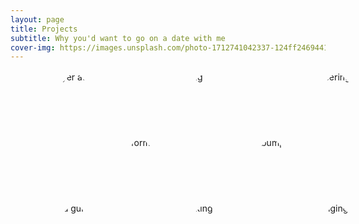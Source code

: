 ```yaml
---
layout: page
title: Projects
subtitle: Why you'd want to go on a date with me
cover-img: https://images.unsplash.com/photo-1712741042337-124ff2469441?q=80&w=1974&auto=format&fit=crop&ixlib=rb-4.0.3&ixid=M3wxMjA3fDB8MHxwaG90by1wYWdlfHx8fGVufDB8fHx8fA%3D%3D
---
```


<style>
.gallery {
  --size: 100px;
  display: grid;
  grid-template-columns: repeat(6, var(--size));
  grid-auto-rows: var(--size);
  margin-bottom: var(--size);
  place-items: start center;
  gap: 5px;
  
  &:has(:hover) img:not(:hover),
  &:has(:focus) img:not(:focus){
    filter: brightness(0.5) contrast(0.5);
  }

  & img {
    object-fit: cover;
    width: calc(var(--size) * 2);
    height: calc(var(--size) * 2);
    clip-path: path("M90,10 C100,0 100,0 110,10 190,90 190,90 190,90 200,100 200,100 190,110 190,110 110,190 110,190 100,200 100,200 90,190 90,190 10,110 10,110 0,100 0,100 10,90Z");
    transition: clip-path 0.25s, filter 0.75s;
    grid-column: auto / span 2;
    border-radius: 5px;

    &:nth-child(5n - 1) { 
      grid-column: 2 / span 2 
    }

    &:hover,
    &:focus {
      clip-path: path("M0,0 C0,0 200,0 200,0 200,0 200,100 200,100 200,100 200,200 200,200 200,200 100,200 100,200 100,200 100,200 0,200 0,200 0,100 0,100 0,100 0,100 0,100Z");
      z-index: 1;
      transition: clip-path 0.25s, filter 0.25s;
    }
    
    &:focus {
      outline: 1px dashed black;
      outline-offset: -5px;
    }
  }
}
    </style>

<article class="gallery">
  <img src="https://assets.codepen.io/1506195/unsplash-music-0.avif" alt="guitar player at concert" />
  <img src="https://assets.codepen.io/1506195/unsplash-music-1.avif" alt="duo singing" />
  <img src="https://assets.codepen.io/1506195/unsplash-music-2.avif" alt="crowd cheering" />
  <img src="https://assets.codepen.io/1506195/unsplash-music-3.avif" alt="singer performing" />
  <img src="https://assets.codepen.io/1506195/unsplash-music-4.avif" alt="singer fistbumping crowd" />
  <img src="https://assets.codepen.io/1506195/unsplash-music-5.avif" alt="man with a guitar singing" />
  <img src="https://assets.codepen.io/1506195/unsplash-music-6.avif" alt="crowd looking at a lighted stage" />
  <img src="https://assets.codepen.io/1506195/unsplash-music-7.avif" alt="woman singing on stage" />
</article>
